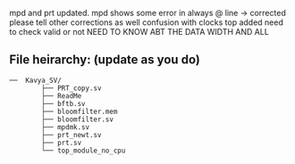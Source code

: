 mpd and prt updated.
mpd shows some error in always @ line -> corrected
please tell other corrections as well
confusion with clocks 
top added 
need to check valid or not 
NEED TO KNOW ABT THE DATA WIDTH AND ALL


## File heirarchy: (update as you do)
```
──  Kavya_SV/
        ├── PRT_copy.sv
        ├── ReadMe
        ├── bftb.sv
        ├── bloomfilter.mem
        ├── bloomfilter.sv
        ├── mpdmk.sv
        ├── prt_newt.sv
        ├── prt.sv
        └── top_module_no_cpu
```
